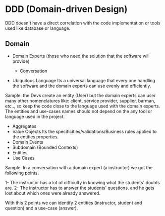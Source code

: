 # DDD (Domain-driven Design)

 DDD doesn't have a direct correlation with the code implementation or tools used like database or language.

## Domain

- Domain Experts (those who need the solution that the software will provide)
  - Conversation  
  
- Ubiquitous Language
Its a universal language that every one handling the software and the domain experts can use evenly and efficiently.

 Sample:
  the Devs create an entity (User) but the domain experts can user many other nomenclatures like: client, service provider,
  supplier, barman, etc.., so keep the code close to the language used with the domain experts. The entities and use-cases
  names should not depend on the any tool or language used in the project.

- Aggregates
- Value Objects
    Its the specificities/validations/Business rules applied to the entities properties.
- Domain Events
- Subdomain (Bounded Contexts)
- Entities
- Use Cases

Sample: In a conversation with a domain expert (a instructor) we got the following points.

1- The instructor has a lot of difficulty in knowing what the students' doubts are.
2- The instructor has to answer the students' questions, and he gets lost about which ones were already answered.

  With this 2 points we can identify 2 entities (instructor, student and question) and a use-case (answer).